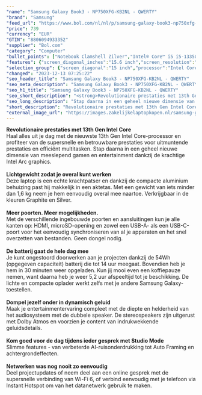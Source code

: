 ```yaml
---
"name": "Samsung Galaxy Book3 - NP750XFG-KB2NL - QWERTY"
"brand": "Samsung"
"feed_url": "https://www.bol.com/nl/nl/p/samsung-galaxy-book3-np750xfg-kb2nl-qwerty/9300000149789210"
"price": 739
"currency": "EUR"
"GTIN": "8806094933352"
"supplier": "Bol.com"
"category": "Computer"
"bullet_points": ["Notebook Clamshell Zilver","Intel® Core™ i5 i5-1335U","39,6 cm (15.6\") Full HD 1920 x 1080 Pixels","8 GB LPDDR4x-SDRAM","512 GB SSD","Intel Iris Xe Graphics","Wi-Fi 6 (802.11ax) Bluetooth 5.1","54 Wh 13 uur 45 W","Windows 11 Home"]
"features": {"screen_diagonal_inches":"15.6 inch","screen_resolution":"1920 x 1080 Pixels","processor_family":"Intel® Core™ i5","memory_size":"8 GB","memory_type":"LPDDR4x-SDRAM","total_storage_space":"512 GB","operating_system":"Windows 11 Home","battery_capacity":"54 Wh","width":"356,6 mm","depth":"229,1 mm","height":"15,4 mm","weight":"1,57 kg","graphics_card":"Intel Iris Xe Graphics"}
"selection_group": {"screen_diagonal":"15 inch","processor":"Intel Core i5","changed_price_past_3_days":false,"product_family":"Galaxy Book3"}
"changed": "2023-12-13 07:25:22"
"seo_header_title": "Samsung Galaxy Book3 - NP750XFG-KB2NL - QWERTY"
"seo_meta_description": "Samsung Galaxy Book3 - NP750XFG-KB2NL - QWERTY"
"seo_h1_title": "Samsung Galaxy Book3 - NP750XFG-KB2NL - QWERTY"
"seo_short_description": "<strong>Revolutionaire prestaties met 13th Gen Intel Core</strong> <br />Haal alles uit je dag met de nieuwste 13th Gen Intel Core-processor en profiteer van de supersnelle en betrouwbare prestaties voor uitmuntende prestaties en efficiënt multitasken."
"seo_long_description": "Stap daarna in een geheel nieuwe dimensie van meeslepend gamen en entertainment dankzij de krachtige Intel Arc graphics. <br /> <br /> <strong>Lichtgewicht zodat je overal kunt werken</strong> <br />Deze laptop is een echte krachtpatser en dankzij de compacte aluminium behuizing past hij makkelijk in een aktetas. Met een gewicht van iets minder dan 1,6 kg neem je hem eenvoudig overal mee naartoe. Verkrijgbaar in de kleuren Graphite en Silver. <br /> <br /> <strong>Meer poorten. Meer mogelijkheden. </strong> <br />Met de verschillende ingebouwde poorten en aansluitingen kun je alle kanten op: HDMI, microSD-opening en zowel een USB-A- als een USB-C-poort voor het eenvoudig synchroniseren van al je apparaten en het snel overzetten van bestanden. Geen dongel nodig. <br /> <br /> <strong>De batterij gaat de hele dag mee</strong> <br />Je kunt ongestoord doorwerken aan je projecten dankzij de 54Wh (opgegeven capaciteit) batterij die tot 14 uur meegaat. Bovendien heb je hem in 30 minuten weer opgeladen. Kun jij mooi even een koffiepauze nemen, want daarna heb je weer 5,2 uur afspeeltijd tot je beschikking. De lichte en compacte oplader werkt zelfs met je andere Samsung Galaxy-toestellen. <br /> <br /> <strong>Dompel jezelf onder in dynamisch geluid</strong> <br />Maak je entertainmentervaring compleet met de diepte en helderheid van het audiosysteem met de dubbele speaker. De stereospeakers zijn uitgerust met Dolby Atmos en voorzien je content van indrukwekkende geluidsdetails. <br /> <br /> <strong>Kom goed voor de dag tijdens ieder gesprek met Studio Mode</strong> <br />Slimme features - van verbeterde AI-ruisonderdrukking tot Auto Framing en achtergrondeffecten. <br /> <br /> <strong>Netwerken was nog nooit zo eenvoudig</strong> <br />Deel projectupdates of neem deel aan een online gesprek met de supersnelle verbinding van Wi-Fi 6, of verbind eenvoudig met je telefoon via Instant Hotspot om van het datanetwerk gebruik te maken. <br />"
"short_description": "Revolutionaire prestaties met 13th Gen Intel Core Haal alles uit je dag met de nieuwste 13th Gen Intel Core-processor en profiteer van de supersnelle en betrouwbare prestaties voor uitmuntende prestaties en efficiënt multitasken. Stap daarna in een geheel nieuwe dimensie van meeslepend gamen en entertainment dankzij de krachtige Intel Arc graphics. Lichtgewicht zodat je overal kunt werken Deze laptop is een echte krachtpatser en dankzij de compacte aluminium behuizing past hij makkelijk in een aktetas. Met een gewicht van iets minder dan 1,6 kg neem je hem eenvoudig overal mee naartoe. Verkrijgbaar in de kleuren Graphite en Silver. Meer poorten. Meer mogelijkheden. Met de verschillende ingebouwde poorten en aansluitingen kun je alle kanten op: HDMI, microSD-opening en zowel een USB-A- als een USB-C-poort voor het eenvoudig synchroniseren van al je apparaten en het snel overzetten van bestanden. Geen dongel nodig. De batterij gaat de hele dag mee Je kunt ongestoord doorwerken aan je projecten dankzij de 54Wh (opgegeven capaciteit) batterij die tot 14 uur meegaat. Bovendien heb je hem in 30 minuten weer opgeladen. Kun jij mooi even een koffiepauze nemen, want daarna heb je weer 5,2 uur afspeeltijd tot je beschikking. De lichte en compacte oplader werkt zelfs met je andere Samsung Galaxy-toestellen. Dompel jezelf onder in dynamisch geluid Maak je entertainmentervaring compleet met de diepte en helderheid van het audiosysteem met de dubbele speaker. De stereospeakers zijn uitgerust met Dolby Atmos en voorzien je content van indrukwekkende geluidsdetails. Kom goed voor de dag tijdens ieder gesprek met Studio Mode Slimme features - van verbeterde AI-ruisonderdrukking tot Auto Framing en achtergrondeffecten. Netwerken was nog nooit zo eenvoudig Deel projectupdates of neem deel aan een online gesprek met de supersnelle verbinding van Wi-Fi 6, of verbind eenvoudig met je telefoon via Instant Hotspot om van het datanetwerk gebruik te maken."
"external_image_url": "https://images.zakelijkelaptopkopen.nl/samsung-galaxy-book3-np750xfg-kb2nl-qwerty.webp"
---
```


<strong>Revolutionaire prestaties met 13th Gen Intel Core</strong> <br />Haal alles uit je dag met de nieuwste 13th Gen Intel Core-processor en profiteer van de supersnelle en betrouwbare prestaties voor uitmuntende prestaties en efficiënt multitasken. Stap daarna in een geheel nieuwe dimensie van meeslepend gamen en entertainment dankzij de krachtige Intel Arc graphics. <br /> <br /> <strong>Lichtgewicht zodat je overal kunt werken</strong> <br />Deze laptop is een echte krachtpatser en dankzij de compacte aluminium behuizing past hij makkelijk in een aktetas. Met een gewicht van iets minder dan 1,6 kg neem je hem eenvoudig overal mee naartoe. Verkrijgbaar in de kleuren Graphite en Silver. <br /> <br /> <strong>Meer poorten. Meer mogelijkheden.</strong> <br />Met de verschillende ingebouwde poorten en aansluitingen kun je alle kanten op: HDMI, microSD-opening en zowel een USB-A- als een USB-C-poort voor het eenvoudig synchroniseren van al je apparaten en het snel overzetten van bestanden. Geen dongel nodig. <br /> <br /> <strong>De batterij gaat de hele dag mee</strong> <br />Je kunt ongestoord doorwerken aan je projecten dankzij de 54Wh (opgegeven capaciteit) batterij die tot 14 uur meegaat. Bovendien heb je hem in 30 minuten weer opgeladen. Kun jij mooi even een koffiepauze nemen, want daarna heb je weer 5,2 uur afspeeltijd tot je beschikking. De lichte en compacte oplader werkt zelfs met je andere Samsung Galaxy-toestellen. <br /> <br /> <strong>Dompel jezelf onder in dynamisch geluid</strong> <br />Maak je entertainmentervaring compleet met de diepte en helderheid van het audiosysteem met de dubbele speaker. De stereospeakers zijn uitgerust met Dolby Atmos en voorzien je content van indrukwekkende geluidsdetails. <br /> <br /> <strong>Kom goed voor de dag tijdens ieder gesprek met Studio Mode</strong> <br />Slimme features - van verbeterde AI-ruisonderdrukking tot Auto Framing en achtergrondeffecten. <br /> <br /> <strong>Netwerken was nog nooit zo eenvoudig</strong> <br />Deel projectupdates of neem deel aan een online gesprek met de supersnelle verbinding van Wi-Fi 6, of verbind eenvoudig met je telefoon via Instant Hotspot om van het datanetwerk gebruik te maken. <br />